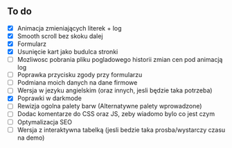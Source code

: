 ## To do
- [x] Animacja zmieniających literek + log
- [x] Smooth scroll bez skoku dalej
- [x] Formularz
- [x] Usunięcie kart jako budulca stronki
- [ ] Mozliwosc pobrania pliku pogladowego historii zmian cen pod animacją log
- [ ] Poprawka przycisku zgody przy formularzu
- [ ] Podmiana moich danych na dane firmowe
- [ ] Wersja w jezyku angielskim (oraz innych, jesli będzie taka potrzeba)
- [x] Poprawki w darkmode
- [ ] Rewizja ogolna palety barw (Alternatywne palety wprowadzone)
- [ ] Dodac komentarze do CSS oraz JS, zeby wiadomo bylo co jest czym
- [ ] Optymalizacja SEO
- [ ] Wersja z interaktywna tabelką (jesli bedzie taka prosba/wystarczy czasu na demo)